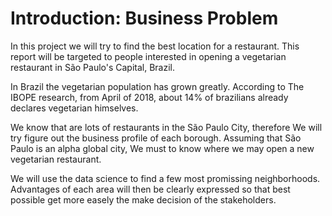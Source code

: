 # Introduction: Business Problem

In this project we will try to find the best location for a restaurant. This report will be targeted to people interested in opening a vegetarian restaurant in São Paulo's Capital, Brazil.

In Brazil the vegetarian population has grown greatly. According to The IBOPE research, from April of 2018, about 14% of brazilians already declares vegetarian himselves.

We know that are lots of restaurants in the São Paulo City, therefore We will try figure out the business profile of each borough. Assuming that São Paulo is an alpha global city, We must to know where we may open a new vegetarian restaurant. 

We will use the data science to find a few most promissing neighborhoods. Advantages of each area will then be clearly expressed so that best possible get more easely the make decision of the stakeholders.
